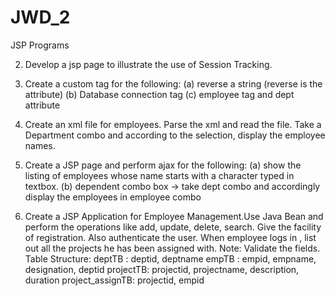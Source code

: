 # JWD_2
JSP Programs

2. Develop a jsp page to illustrate the use of Session Tracking.

3. Create a custom tag for the following:
  (a) reverse a string (reverse is the attribute)
  (b) Database connection tag
  (c) employee tag and dept attribute

4. Create an xml file for employees. Parse the xml and read the file.
Take a Department combo and according to the selection, display the
employee names.

5. Create a JSP page and perform ajax for the following:
  (a) show the listing of employees whose name starts with a character
      typed in textbox.
  (b) dependent combo box -> take dept combo and accordingly
      display the employees in employee combo

6. Create a JSP Application for Employee Management.Use Java Bean
and perform the operations like add, update, delete, search. Give the
facility of registration. Also authenticate the user. When employee
logs in , list out all the projects he has been assigned with.
Note: Validate the fields.
Table Structure:
deptTB : deptid, deptname
empTB : empid, empname, designation, deptid
projectTB: projectid, projectname, description, duration
project_assignTB: projectid, empid
